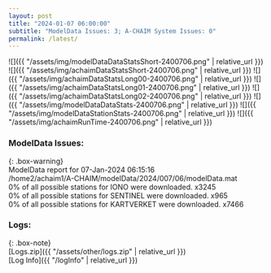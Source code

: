 ```yaml
---
layout: post
title: "2024-01-07 06:00:00"
subtitle: "ModelData Issues: 3; A-CHAIM System Issues: 0"
permalink: /latest/
---
```


![]({{ "/assets/img/modelDataDataStatsShort-2400706.png" | relative_url }})
![]({{ "/assets/img/achaimDataStatsShort-2400706.png" | relative_url }})
![]({{ "/assets/img/achaimDataStatsLong00-2400706.png" | relative_url }})
![]({{ "/assets/img/achaimDataStatsLong01-2400706.png" | relative_url }})
![]({{ "/assets/img/achaimDataStatsLong02-2400706.png" | relative_url }})
![]({{ "/assets/img/modelDataDataStats-2400706.png" | relative_url }})
![]({{ "/assets/img/modelDataStationStats-2400706.png" | relative_url }})
![]({{ "/assets/img/achaimRunTime-2400706.png" | relative_url }})


### ModelData Issues:  
  
{: .box-warning}  
 ModelData report for 07-Jan-2024 06:15:16   
 /home2/achaim1/A-CHAIM/modelData/2024/007/06/modelData.mat   
 0% of all possible stations for IONO were downloaded. x3245   
 0% of all possible stations for SENTINEL were downloaded. x965   
 0% of all possible stations for KARTVERKET were downloaded. x7466   
  


### Logs:  
  
{: .box-note}  
[Logs.zip]({{ "/assets/other/logs.zip" | relative_url }})  
[Log Info]({{ "/logInfo" | relative_url }})  
